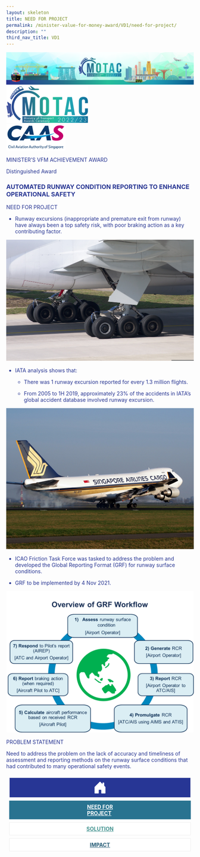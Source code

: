 ```yaml
---
layout: skeleton
title: NEED FOR PROJECT
permalink: /minister-value-for-money-award/VD1/need-for-project/
description: ""
third_nav_title: VD1
---
```

<style type="text/css">
  .text-pri {
    color: #273592;
  }

  .nav-tabs {
    border-bottom: none !important;
    overflow: hidden !important;
  }

  .nav-link {
    margin: 8px !important;
    border-radius: 0px !important;
    font-weight: 700 !important;
    padding: 0.5rem 2.8rem !important;
  }

  .link-home {
    border: 1px solid #eee !important;
    color: #fff !important;
    background: rgb(39, 54, 149) !important;
    display: flex;
    justify-content: center;
    align-items: center;
  }

  .link-project {
    border: 1px solid #eee !important;
    color: rgb(83, 114, 122) !important;
    background-color: #fff !important;
    display: flex;
    justify-content: center;
    align-items: center;
  }

  .link-project.active {
    border: none !important;
    color: #fff !important;
    background: rgb(41, 115, 144) !important;
  }

  .link-solution {
    border: 1px solid #eee !important;
    color: rgb(69, 148, 145) !important;
    background-color: #fff !important;
    display: flex;
    justify-content: center;
    align-items: center;
  }

  .link-solution.active {
    border: none !important;
    color: #fff !important;
    background: rgb(34, 155, 189) !important;
  }

  .link-impact {
    border: 1px solid #eee !important;
    color: rgb(41, 95, 120) !important;
    background-color: #fff !important;
    display: flex;
    justify-content: center;
    align-items: center;
  }

  .link-impact.active {
    border: none !important;
    color: #fff !important;
    background: rgb(10, 91, 142) !important;
  }
</style>
<img src="/images/hero.png" class="img-fluid"  alt="hero"/>
<div class="container-fluid py-5 card-bg text-pri my-5">
  <div class="row">
    <div class="col-sm-12 pt-4 pb-3 text-center">
      <img src="/images/Logos/MOTAC_header.png" alt="motac logo" class="img-fluid" />
    </div>
  </div>
  <div class="row border border-4 border-info">
    <div class="col-sm-4 py-3 text-center d-flex flex-column align-items-center justify-content-center">
      <img src="/images/Logos/CAAS.png" class="img-fluid" alt="CAAS" />
    </div>
    <div class="col-sm-8 py-3 text-center bg-primary d-flex justify-content-center flex-column aligin-items-center">
            <p class="mb-1 text-light font-weight-bold raleway-font"> MINISTER’S VFM ACHIEVEMENT AWARD</p>
      <p class="mb-0 distinguished-award">Distinguished Award</p>
    </div>
  </div>
  <div class="row">
    <div class="col-12 py-3">
      <h3 class="text-center  font-weight-bold"> AUTOMATED RUNWAY CONDITION REPORTING TO ENHANCE OPERATIONAL SAFETY </h3>
    </div>
    <div class="col-sm-12 text-center py-2 my-2 bg-secondary">
      <p class="mb-0 h3  font-weight-bold text-uppercase"> NEED FOR PROJECT​ </p>
    </div>
    <div class="col-sm-12 py-4">
      <div class="row py-2">
        <div class="col-sm-8">
          <ul>
            <li>
              <p> Runway excursions (inappropriate and premature exit from runway) have always been a top safety risk, with poor braking action as a key contributing factor.</p>
            </li>
          </ul>
        </div>
        <div class="col-sm-4 ">
          <img src="/images/VFM/VD1/VD1_NeedforProject1.jpg" class="img-fluid border border-5 border-primary" alt="" />
        </div>
      </div>
      <div class="row py-2">
        <div class="col-sm-8">
          <ul class="  ">
            <li>
              <p>IATA analysis shows that:</p>
              <ul>
                <li>
                  <p> There was 1 runway excursion reported for every 1.3 million flights. </p>
                </li>
                <li>
                  <p> From 2005 to 1H 2019, approximately 23% of the accidents in IATA’s global accident database involved runway excursion. </p>
                </li>
              </ul>
            </li>
          </ul>
        </div>
        <div class="col-sm-4 ">
          <img src="/images/VFM/VD1/VD1_NeedforProject2.jpg" class="img-fluid border border-5 border-secondary" alt="" />
        </div>
      </div>
      <div class="row py-2">
        <div class="col-sm-8">
          <ul class=" ">
            <li>
              <p> ICAO Friction Task Force was tasked to address the problem and developed the Global Reporting Format (GRF) for runway surface conditions. </p>
            </li>
            <li>
              <p>GRF to be implemented by 4 Nov 2021.​</p>
            </li>
          </ul>
        </div>
        <div class="col-sm-4 ">
          <img src="/images/VFM/VD1/VD1_NeedforProject3.png" class="img-fluid border border-5" style="border-color: #28bd99 !important" alt="" />
        </div>
      </div>
    </div>
  </div>
  <div class="row">
    <div class="col-sm-12 text-center py-2 my-2 bg-secondary">
      <p class="mb-0 h3  font-weight-bold text-uppercase"> PROBLEM STATEMENT </p>
    </div>
    <div class="col-sm-12 py-2">
      <p class="mb-0  font-weight-bold"> Need to address the problem on the lack of accuracy and timeliness of assessment and reporting methods on the runway surface conditions that had contributed to many operational safety events. </p>
    </div>
  </div>
  <nav>
    <div class="nav nav-tabs nav-fill" id="nav-tab" role="tablist">
      <a class="nav-link text-uppercase link-home text-decoration-none" id="nav-home-tab" href="/minister-value-for-money-award/VD1/home/">
        <svg xmlns="http://www.w3.org/2000/svg" width="36" height="36" fill="currentColor" class="bi bi-house-door-fill" viewBox="0 0 16 16">
          <path d="M6.5 14.5v-3.505c0-.245.25-.495.5-.495h2c.25 0 .5.25.5.5v3.5a.5.5 0 0 0 .5.5h4a.5.5 0 0 0 .5-.5v-7a.5.5 0 0 0-.146-.354L13 5.793V2.5a.5.5 0 0 0-.5-.5h-1a.5.5 0 0 0-.5.5v1.293L8.354 1.146a.5.5 0 0 0-.708 0l-6 6A.5.5 0 0 0 1.5 7.5v7a.5.5 0 0 0 .5.5h4a.5.5 0 0 0 .5-.5Z" />
        </svg>
      </a>
      <a class="nav-link link-project active text-decoration-none" id="nav-project-tab" href="/minister-value-for-money-award/VD1/need-for-project/"> NEED FOR <br /> PROJECT </a>
      <a class="nav-link link-solution text-decoration-none" id="nav-solution-tab" href="/minister-value-for-money-award/VD1/solution/"> SOLUTION</a>
      <a class="nav-link link-impact text-decoration-none" id="nav-impact-tab" href="/minister-value-for-money-award/VD1/impact/"> IMPACT</a>
    </div>
  </nav>
</div>